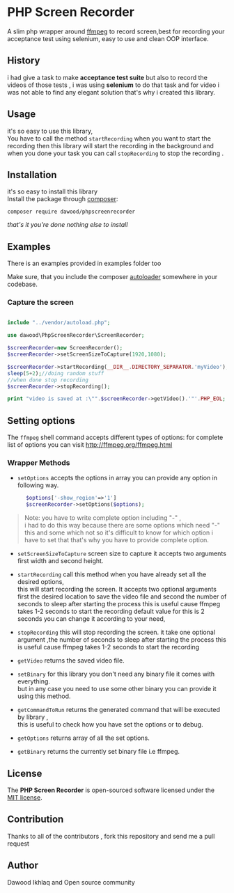 PHP Screen Recorder
===============

A slim php wrapper around [ffmpeg](https://ffmpeg.org/) to record screen,best for recording your 
acceptance test using selenium, easy to use and clean OOP interface. 


## History
i had give a task to make **acceptance test suite** but also to record the videos of those
tests , i was using **selenium** to do that task and for video i was not able to find
any elegant solution that's why i created this library.


## Usage 

it's so easy to use this library,  
You have to call the method   `startRecording` when you want to start the recording 
then this library will start the recording in the background
and when you done your task you can call `stopRecording` to stop the recording .

## Installation
it's so easy to install this library  
Install the package through [composer](http://getcomposer.org):

```
composer require dawood/phpscreenrecorder
```
*that's it you're done nothing else to install* 



## Examples
There is an examples provided in examples folder too

Make sure, that you include the composer [autoloader](https://getcomposer.org/doc/01-basic-usage.md#autoloading)
somewhere in your codebase.


### Capture the screen

```php

include "../vendor/autoload.php";

use dawood\PhpScreenRecorder\ScreenRecorder;

$screenRecorder=new ScreenRecorder();
$screenRecorder->setScreenSizeToCapture(1920,1080);

$screenRecorder->startRecording(__DIR__.DIRECTORY_SEPARATOR.'myVideo');
sleep(5+2);//doing random stuff
//when done stop recording
$screenRecorder->stopRecording();

print "video is saved at :\"".$screenRecorder->getVideo().'"'.PHP_EOL;

```


## Setting options

The `ffmpeg` shell command accepts different types of options:
for complete list of options you can visit 
http://ffmpeg.org/ffmpeg.html

 

### Wrapper Methods


 * `setOptions` accepts the options in array you can provide any option in following way.
 ```php                 
       $options['-show_region'=>'1']
       $screenRecorder->setOptions($options);
 ```
 > Note: you have to write complete option including "-" ,  
 i had to do this way because there are some options which need "-" this and some which not 
 so it's difficult to know for which option i have to set that
 that's why you have to provide complete option.

* `setScreenSizeToCapture` screen size to capture it accepts two arguments first width and second height.


* `startRecording` call this method when you have already set all the desired options,  
                this will start recording the screen. It accepts two optional arguments first the desired 
                location to save the video file and second the number of seconds to sleep after starting the process
                this is useful cause ffmpeg takes 1-2 seconds to start the recording default value for this is 2 seconds
                you can change it according to your need,
* `stopRecording` this will stop recording the screen.
it take one optional argument ,the number of seconds to sleep after starting the process
                                                                      this is useful cause ffmpeg takes 1-2 seconds to start the recording

* `getVideo` returns the saved video file.

* `setBinary` for this library you don't need any binary file it comes with everything.  
but in any case you need to use some other binary you can provide it using this method.  

* `getCommandToRun` returns the generated command that will be executed by library ,  
this is useful to check how you have set the options or to debug.  


* `getOptions` returns array of all the set options.

* `getBinary` returns the currently set binary file i.e ffmpeg.




## License 
The **PHP Screen Recorder** is open-sourced software licensed under the [MIT license](https://opensource.org/licenses/MIT).

## Contribution
Thanks to all of the contributors ,
fork this repository and send me a pull request

## Author
Dawood Ikhlaq and Open source community